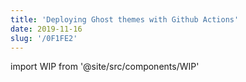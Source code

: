```yaml
---
title: 'Deploying Ghost themes with Github Actions'
date: 2019-11-16
slug: '/0F1FE2'
---
```


import WIP from '@site/src/components/WIP'

<WIP state="translating" />
